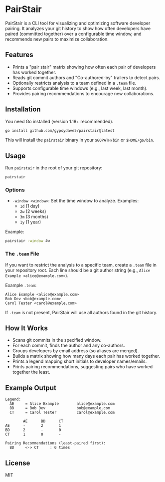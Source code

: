 # PairStair

PairStair is a CLI tool for visualizing and optimizing software developer pairing. It analyzes your git history to show how often developers have paired (committed together) over a configurable time window, and recommends new pairs to maximize collaboration.

## Features

- Prints a "pair stair" matrix showing how often each pair of developers has worked together.
- Reads git commit authors and "Co-authored-by" trailers to detect pairs.
- Optionally restricts analysis to a team defined in a `.team` file.
- Supports configurable time windows (e.g., last week, last month).
- Provides pairing recommendations to encourage new collaborations.

## Installation

You need Go installed (version 1.18+ recommended).

```sh
go install github.com/gypsydave5/pairstair@latest
```

This will install the `pairstair` binary in your `$GOPATH/bin` or `$HOME/go/bin`.

## Usage

Run `pairstair` in the root of your git repository:

```sh
pairstair
```

### Options

- `-window <window>`: Set the time window to analyze. Examples:
  - `1d` (1 day)
  - `2w` (2 weeks)
  - `3m` (3 months)
  - `1y` (1 year)

Example:

```sh
pairstair -window 4w
```

### The `.team` File

If you want to restrict the analysis to a specific team, create a `.team` file in your repository root. Each line should be a git author string (e.g., `Alice Example <alice@example.com>`).

Example `.team`:

```
Alice Example <alice@example.com>
Bob Dev <bob@example.com>
Carol Tester <carol@example.com>
```

If `.team` is not present, PairStair will use all authors found in the git history.

## How It Works

- Scans git commits in the specified window.
- For each commit, finds the author and any co-authors.
- Groups developers by email address (so aliases are merged).
- Builds a matrix showing how many days each pair has worked together.
- Prints a legend mapping short initials to developer names/emails.
- Prints pairing recommendations, suggesting pairs who have worked together the least.

## Example Output

```
Legend:
  AE     = Alice Example        alice@example.com
  BD     = Bob Dev              bob@example.com
  CT     = Carol Tester         carol@example.com

        AE      BD      CT
AE      -       2       1
BD      2       -       0
CT      1       0       -

Pairing Recommendations (least-paired first):
  BD     <-> CT     : 0 times
```

## License

MIT
